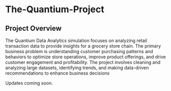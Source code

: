 # The-Quantium-Project
## Project Overview
The Quantium Data Analytics simulation focuses on analyzing retail transaction data to provide insights for a grocery store chain. The primary business problem is understanding customer purchasing patterns and behaviors to optimize store operations, improve product offerings, and drive customer engagement and profitability. The project involves cleaning and analyzing large datasets, identifying trends, and making data-driven recommendations to enhance business decisions


Updates coming soon.
